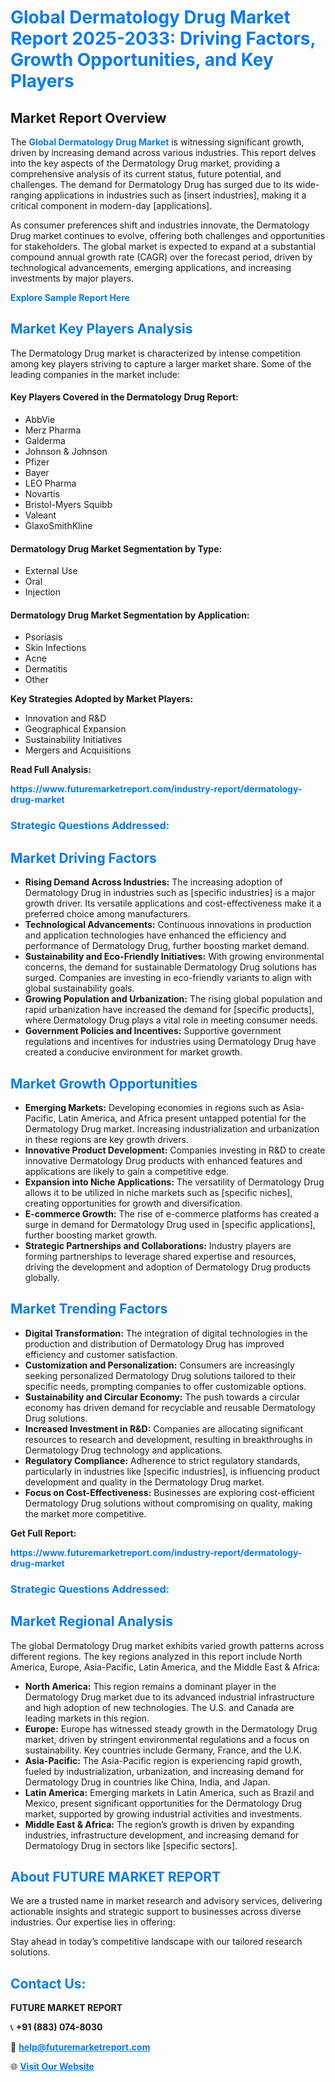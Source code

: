 <h1 style="color: #007BFF;">Global Dermatology Drug Market Report 2025-2033: Driving Factors, Growth Opportunities, and Key Players</h1>

<section id="overview">
<h2>Market Report Overview</h2>
<p>The <a href="https://www.futuremarketreport.com/industry-report/dermatology-drug-market" style="color: #007BFF; text-decoration: none;"><strong>Global Dermatology Drug Market</strong></a> is witnessing significant growth, driven by increasing demand across various industries. This report delves into the key aspects of the Dermatology Drug market, providing a comprehensive analysis of its current status, future potential, and challenges. The demand for Dermatology Drug has surged due to its wide-ranging applications in industries such as [insert industries], making it a critical component in modern-day [applications].</p>
<p>As consumer preferences shift and industries innovate, the Dermatology Drug market continues to evolve, offering both challenges and opportunities for stakeholders. The global market is expected to expand at a substantial compound annual growth rate (CAGR) over the forecast period, driven by technological advancements, emerging applications, and increasing investments by major players.</p>
</section>

<section id="overview">
<p><a href="https://www.futuremarketreport.com/request-sample/reportId=80304" style="color: #007BFF; text-decoration: none;"><strong>Explore Sample Report Here</strong></a></p>
</section>

<section id="key-players">
<h2 style="color: #007BFF;">Market Key Players Analysis</h2>
<p>The Dermatology Drug market is characterized by intense competition among key players striving to capture a larger market share. Some of the leading companies in the market include:</p>
<h4>Key Players Covered in the Dermatology Drug Report:</h4>
<ul><li>AbbVie</li><li>Merz Pharma</li><li>Galderma</li><li>Johnson &amp; Johnson</li><li>Pfizer</li><li>Bayer</li><li>LEO Pharma</li><li>Novartis</li><li>Bristol-Myers Squibb</li><li>Valeant</li><li>GlaxoSmithKline</li></ul>
<h4>Dermatology Drug Market Segmentation by Type:</h4>
<ul><li>External Use</li><li>Oral</li><li>Injection</li></ul>

<h4>Dermatology Drug Market Segmentation by Application:</h4>
<ul><li>Psoriasis</li><li>Skin Infections</li><li>Acne</li><li>Dermatitis</li><li>Other</li></ul>
<p><strong>Key Strategies Adopted by Market Players:</strong></p>
<ul>
<li>Innovation and R&D</li>
<li>Geographical Expansion</li>
<li>Sustainability Initiatives</li>
<li>Mergers and Acquisitions</li>
</ul>
</section>

<section>
<p><strong>Read Full Analysis: </strong></p><a href="https://www.futuremarketreport.com/industry-report/dermatology-drug-market" style="color: #007BFF; text-decoration: none;"><strong>https://www.futuremarketreport.com/industry-report/dermatology-drug-market</strong></a>
<h3 style="color: #007BFF;">Strategic Questions Addressed:</h3>
</section>

<section id="driving-factors">
<h2 style="color: #007BFF;">Market Driving Factors</h2>
<ul>
<li><strong>Rising Demand Across Industries:</strong> The increasing adoption of Dermatology Drug in industries such as [specific industries] is a major growth driver. Its versatile applications and cost-effectiveness make it a preferred choice among manufacturers.</li>
<li><strong>Technological Advancements:</strong> Continuous innovations in production and application technologies have enhanced the efficiency and performance of Dermatology Drug, further boosting market demand.</li>
<li><strong>Sustainability and Eco-Friendly Initiatives:</strong> With growing environmental concerns, the demand for sustainable Dermatology Drug solutions has surged. Companies are investing in eco-friendly variants to align with global sustainability goals.</li>
<li><strong>Growing Population and Urbanization:</strong> The rising global population and rapid urbanization have increased the demand for [specific products], where Dermatology Drug plays a vital role in meeting consumer needs.</li>
<li><strong>Government Policies and Incentives:</strong> Supportive government regulations and incentives for industries using Dermatology Drug have created a conducive environment for market growth.</li>
</ul>
</section>

<section id="growth-opportunities">
<h2 style="color: #007BFF;">Market Growth Opportunities</h2>
<ul>
<li><strong>Emerging Markets:</strong> Developing economies in regions such as Asia-Pacific, Latin America, and Africa present untapped potential for the Dermatology Drug market. Increasing industrialization and urbanization in these regions are key growth drivers.</li>
<li><strong>Innovative Product Development:</strong> Companies investing in R&D to create innovative Dermatology Drug products with enhanced features and applications are likely to gain a competitive edge.</li>
<li><strong>Expansion into Niche Applications:</strong> The versatility of Dermatology Drug allows it to be utilized in niche markets such as [specific niches], creating opportunities for growth and diversification.</li>
<li><strong>E-commerce Growth:</strong> The rise of e-commerce platforms has created a surge in demand for Dermatology Drug used in [specific applications], further boosting market growth.</li>
<li><strong>Strategic Partnerships and Collaborations:</strong> Industry players are forming partnerships to leverage shared expertise and resources, driving the development and adoption of Dermatology Drug products globally.</li>
</ul>
</section>

<section id="trending-factors">
<h2 style="color: #007BFF;">Market Trending Factors</h2>
<ul>
<li><strong>Digital Transformation:</strong> The integration of digital technologies in the production and distribution of Dermatology Drug has improved efficiency and customer satisfaction.</li>
<li><strong>Customization and Personalization:</strong> Consumers are increasingly seeking personalized Dermatology Drug solutions tailored to their specific needs, prompting companies to offer customizable options.</li>
<li><strong>Sustainability and Circular Economy:</strong> The push towards a circular economy has driven demand for recyclable and reusable Dermatology Drug solutions.</li>
<li><strong>Increased Investment in R&D:</strong> Companies are allocating significant resources to research and development, resulting in breakthroughs in Dermatology Drug technology and applications.</li>
<li><strong>Regulatory Compliance:</strong> Adherence to strict regulatory standards, particularly in industries like [specific industries], is influencing product development and quality in the Dermatology Drug market.</li>
<li><strong>Focus on Cost-Effectiveness:</strong> Businesses are exploring cost-efficient Dermatology Drug solutions without compromising on quality, making the market more competitive.</li>
</ul>
</section>

<section>
<p><strong>Get Full Report: </strong></p><a href="https://www.futuremarketreport.com/industry-report/dermatology-drug-market" style="color: #007BFF; text-decoration: none;"><strong>https://www.futuremarketreport.com/industry-report/dermatology-drug-market</strong></a>
<h3 style="color: #007BFF;">Strategic Questions Addressed:</h3>
</section>


<section id="regional-analysis">
<h2 style="color: #007BFF;">Market Regional Analysis</h2>
<p>The global Dermatology Drug market exhibits varied growth patterns across different regions. The key regions analyzed in this report include North America, Europe, Asia-Pacific, Latin America, and the Middle East & Africa:</p>
<ul>
<li><strong>North America:</strong> This region remains a dominant player in the Dermatology Drug market due to its advanced industrial infrastructure and high adoption of new technologies. The U.S. and Canada are leading markets in this region.</li>
<li><strong>Europe:</strong> Europe has witnessed steady growth in the Dermatology Drug market, driven by stringent environmental regulations and a focus on sustainability. Key countries include Germany, France, and the U.K.</li>
<li><strong>Asia-Pacific:</strong> The Asia-Pacific region is experiencing rapid growth, fueled by industrialization, urbanization, and increasing demand for Dermatology Drug in countries like China, India, and Japan.</li>
<li><strong>Latin America:</strong> Emerging markets in Latin America, such as Brazil and Mexico, present significant opportunities for the Dermatology Drug market, supported by growing industrial activities and investments.</li>
<li><strong>Middle East & Africa:</strong> The region’s growth is driven by expanding industries, infrastructure development, and increasing demand for Dermatology Drug in sectors like [specific sectors].</li>
</ul>
</section>

<footer>
<h2 style="color: #007BFF;">About FUTURE MARKET REPORT</h2>
<p>We are a trusted name in market research and advisory services, delivering actionable insights and strategic support to businesses across diverse industries. Our expertise lies in offering:</p>

<p>Stay ahead in today’s competitive landscape with our tailored research solutions.</p>

<h2 style="color: #007BFF;">Contact Us:</h2>
<p><strong>FUTURE MARKET REPORT</strong></p>
<p>📞 <strong>+91 (883) 074-8030</strong></p>
<p>📧 <strong><a href="mailto:help@futuremarketreport.com" style="color: #007BFF;">help@futuremarketreport.com</a></strong></p>
<p>🌐 <strong><a href="https://www.futuremarketreport.com/" style="color: #007BFF;">Visit Our Website</a></strong></p>
</footer>